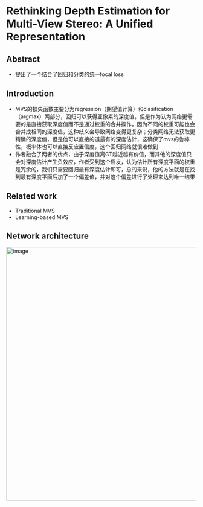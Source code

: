 # Rethinking Depth Estimation for Multi-View Stereo: A Unified Representation

## Abstract
- 提出了一个结合了回归和分类的统一focal loss

## Introduction
- MVS的损失函数主要分为regression（期望值计算）和clasification（argmax）两部分，回归可以获得亚像素的深度值，但是作为认为网络更需要的是直接获取深度值而不是通过权重的合并操作，因为不同的权重可能也会合并成相同的深度值，这种歧义会导致网络变得更复杂；分类网络无法获取更精确的深度值，但是他可以直接的道最有的深度估计，这确保了mvs的鲁棒性，概率体也可以直接反应置信度，这个回归网络就很难做到
- 作者融合了两者的优点，由于深度值离GT越近越有价值，而其他的深度值只会对深度估计产生负效应，作者受到这个启发，认为估计所有深度平面的权重是冗余的，我们只需要回归最有深度估计即可，总的来说，他的方法就是在找到最有深度平面后加了一个偏差值，并对这个偏差进行了处理来达到唯一结果

## Related work
- Traditional MVS
- Learning-based MVS

## Network architecture

<img width="672" alt="image" src="https://github.com/elleryw0518/MVS/assets/101634608/e6e85853-4cf9-4895-ad3c-e62422cf2d03">


